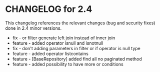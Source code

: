 CHANGELOG for 2.4
=================

This changelog references the relevant changes (bug and security fixes) done
in 2.4 minor versions.

 - fix - or filter generate left join instead of inner join  
 - feature - added operator isnull and isnotnull
 - fix - don't adding parameters in filter or if operator is null type
 - feature - added operator listcontains
 - feature - [BaseRepository] added find all no paginated method
 - feature - added possibility to have more or conditions 